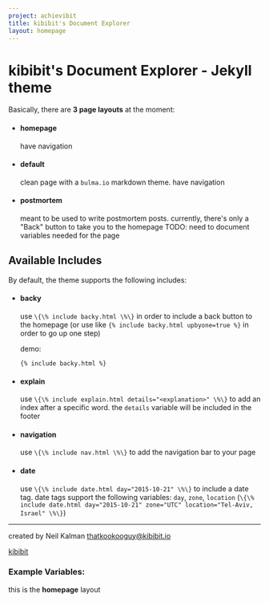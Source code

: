 ```yaml
---
project: achievibit
title: kibibit's Document Explorer
layout: homepage
---
```


# kibibit's Document Explorer - Jekyll theme

Basically, there are **3 page layouts** at the moment:

- #### homepage
  have navigation

- #### default
  clean page with a `bulma.io` markdown theme. have navigation

- #### postmortem
  meant to be used to write postmortem posts.
    currently, there's only a "Back" button to take you to the homepage
  TODO: need to document variables needed for the page

## Available Includes

By default, the theme supports the following includes:

- #### backy
  use `\{\% include backy.html \%\}` in order to include a back button to the homepage (or use like `{% include backy.html upbyone=true %}` in order to go up one step)
  
  demo: 
  ```
  {% include backy.html %}
  ```
- #### explain
  use `\{\% include explain.html details="<explanation>" \%\}` to add an index after a specific word. the `details` variable will be included in the footer
- #### navigation
  use `\{\% include nav.html \%\}` to add the navigation bar to your page
- #### date
  use `\{\% include date.html day="2015-10-21" \%\}` to include a date tag.
  date tags support the following variables: `day`, `zone`, `location` (`\{\% include date.html day="2015-10-21" zone="UTC" location="Tel-Aviv, Israel" \%\}`)

----

created by Neil Kalman thatkookooguy@kibibit.io

<span class="kb-logo"><a href="http://kibibit.io">kibibit</a></span>


### Example Variables:

this is the **homepage** layout
